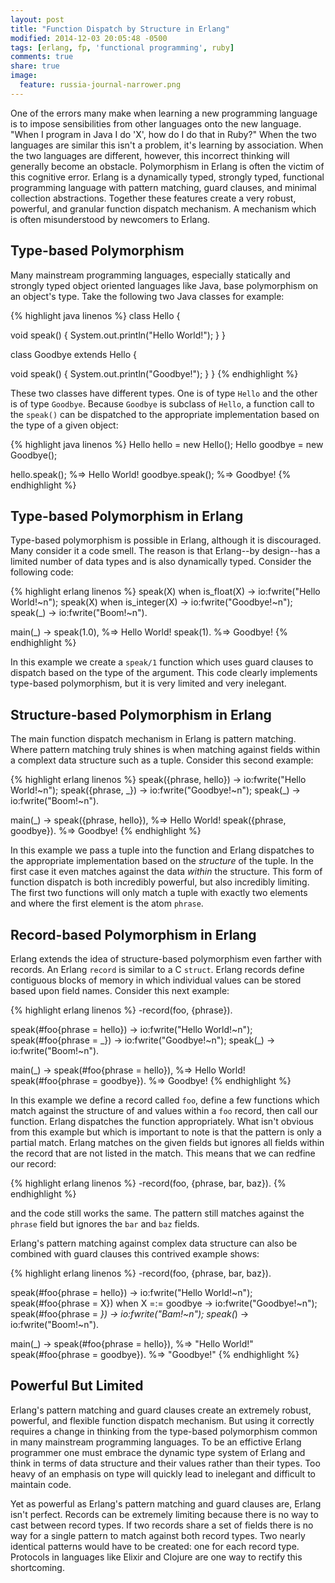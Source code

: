 ```yaml
---
layout: post
title: "Function Dispatch by Structure in Erlang"
modified: 2014-12-03 20:05:48 -0500
tags: [erlang, fp, 'functional programming', ruby]
comments: true
share: true  
image:
  feature: russia-journal-narrower.png
---
```


One of the errors many make when learning a new programming language is to impose sensibilities from other languages onto the
new language. "When I program in Java I do 'X', how do I do that in Ruby?" When the two languages are similar this isn't a
problem, it's learning by association. When the two languages are different, however, this incorrect thinking will generally
become an obstacle. Polymorphism in Erlang is often the victim of this cognitive error. Erlang is a dynamically typed,
strongly typed, functional programming language with pattern matching, guard clauses, and minimal collection abstractions.
Together these features create a very robust, powerful, and granular function dispatch mechanism. A mechanism which is
often misunderstood by newcomers to Erlang.

## Type-based Polymorphism

Many mainstream programming languages, especially statically and strongly typed object oriented languages like Java,
base polymorphism on an object's type. Take the following two Java classes for example:

{% highlight java linenos %}
class Hello {

  void speak() {
    System.out.println("Hello World!");
  }
}

class Goodbye extends Hello {

  void speak() {
    System.out.println("Goodbye!");
  }
}
{% endhighlight %}

These two classes have different types. One is of type `Hello` and the other is of type `Goodbye`. Because `Goodbye` is
subclass of `Hello`, a function call to the `speak()` can be dispatched to the appropriate implementation based on the
type of a given object:

{% highlight java linenos %}
Hello hello = new Hello();
Hello goodbye = new Goodbye();

hello.speak();    %=> Hello World!
goodbye.speak();  %=> Goodbye!
{% endhighlight %}

## Type-based Polymorphism in Erlang

Type-based polymorphism is possible in Erlang, although it is discouraged. Many consider it a code smell. The reason is
that Erlang--by design--has a limited number of data types and is also dynamically typed. Consider the following code:

{% highlight erlang linenos %}
speak(X) when is_float(X) ->
  io:fwrite("Hello World!~n");
speak(X) when is_integer(X) ->
  io:fwrite("Goodbye!~n");
speak(_) ->
  io:fwrite("Boom!~n").

main(_) ->
  speak(1.0), %=> Hello World!
  speak(1).   %=> Goodbye!
{% endhighlight %}

In this example we create a `speak/1` function which uses guard clauses to dispatch based on the type of the argument.
This code clearly implements type-based polymorphism, but it is very limited and very inelegant.

## Structure-based Polymorphism in Erlang

The main function dispatch mechanism in Erlang is pattern matching. Where pattern matching truly shines is when matching
against fields within a complext data structure such as a tuple. Consider this second example:

{% highlight erlang linenos %}
speak({phrase, hello}) ->
  io:fwrite("Hello World!~n");
speak({phrase, _}) ->
  io:fwrite("Goodbye!~n");
speak(_) ->
  io:fwrite("Boom!~n").

main(_) ->
  speak({phrase, hello}),    %=> Hello World!
  speak({phrase, goodbye}).  %=> Goodbye!
{% endhighlight %}

In this example we pass a tuple into the function and Erlang dispatches to the appropriate implementation based on the
*structure* of the tuple. In the first case it even matches against the data *within* the structure. This form of
function dispatch is both incredibly powerful, but also incredibly limiting. The first two functions will only match
a tuple with exactly two elements and where the first element is the atom `phrase`.

## Record-based Polymorphism in Erlang

Erlang extends the idea of structure-based polymorphism even farther with records. An Erlang `record` is similar to
a C `struct`. Erlang records define contiguous blocks of memory in which individual values can be stored based upon
field names. Consider this next example:

{% highlight erlang linenos %}
-record(foo, {phrase}).

speak(#foo{phrase = hello}) ->
  io:fwrite("Hello World!~n");
speak(#foo{phrase = _}) ->
  io:fwrite("Goodbye!~n");
speak(_) ->
  io:fwrite("Boom!~n").

main(_) ->
  speak(#foo{phrase = hello}),    %=> Hello World!
  speak(#foo{phrase = goodbye}).  %=> Goodbye!
{% endhighlight %}

In this example we define a record called `foo`, define a few functions which match against the structure of and
values within a `foo` record, then call our function. Erlang dispatches the function appropriately. What isn't
obvious from this example but which is important to note is that the pattern is only a partial match. Erlang
matches on the given fields but ignores all fields within the record that are not listed in the match. This means
that we can redfine our record:

{% highlight erlang linenos %}
-record(foo, {phrase, bar, baz}).
{% endhighlight %}

and the code still works the same. The pattern still matches against the `phrase` field but ignores the `bar`
and `baz` fields.

Erlang's pattern matching against complex data structure can also be combined with guard clauses this contrived
example shows:

{% highlight erlang linenos %}
-record(foo, {phrase, bar, baz}).

speak(#foo{phrase = hello}) ->
  io:fwrite("Hello World!~n");
speak(#foo{phrase = X}) when X =:= goodbye ->
  io:fwrite("Goodbye!~n");
speak(#foo{phrase = _}) ->
  io:fwrite("Bam!~n");
speak(_) ->
  io:fwrite("Boom!~n").

main(_) ->
  speak(#foo{phrase = hello}),    %=> "Hello World!"
  speak(#foo{phrase = goodbye}).  %=> "Goodbye!"
{% endhighlight %}

## Powerful But Limited

Erlang's pattern matching and guard clauses create an extremely robust, powerful, and flexible function dispatch
mechanism. But using it correctly requires a change in thinking from the type-based polymorphism common in many
mainstream programming languages. To be an effictive Erlang programmer one must embrace the dynamic type system
of Erlang and think in terms of data structure and their values rather than their types. Too heavy of an
emphasis on type will quickly lead to inelegant and difficult to maintain code.

Yet as powerful as Erlang's pattern matching and guard clauses are, Erlang isn't perfect. Records can be extremely
limiting because there is no way to cast between record types. If two records share a set of fields there is no
way for a single pattern to match against both record types. Two nearly identical patterns would have to be
created: one for each record type. Protocols in languages like Elixir and Clojure are one way to rectify this
shortcoming.

